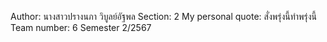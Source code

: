 Author: นางสาวปรางนภา วิบูลย์อัฐพล
Section: 2
My personal quote: สั่งพรุ่งนี้ทำพรุ่งนี้
Team number: 6 
Semester 2/2567